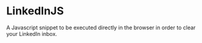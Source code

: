 # LinkedInJS

A Javascript snippet to be executed directly in the browser in order to clear your LinkedIn inbox.
